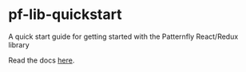 # pf-lib-quickstart
A quick start guide for getting started with the Patternfly React/Redux library

Read the docs [here](https://github.com/HumairAK/pf-lib-quickstart.git). 
